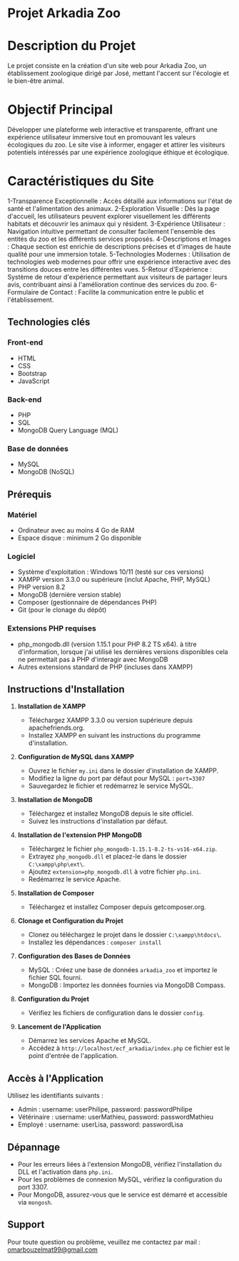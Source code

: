 # Projet Arkadia Zoo

# Description du Projet
Le projet consiste en la création d'un site web pour Arkadia Zoo, un établissement zoologique dirigé par José, mettant l'accent sur l'écologie et le bien-être animal.

# Objectif Principal
Développer une plateforme web interactive et transparente, offrant une expérience utilisateur immersive tout en promouvant les valeurs écologiques du zoo. Le site vise à informer, engager et attirer les visiteurs potentiels intéressés par une expérience zoologique éthique et écologique.

# Caractéristiques du Site
1-Transparence Exceptionnelle : Accès détaillé aux informations sur l'état de santé et l'alimentation des animaux.
2-Exploration Visuelle : Dès la page d'accueil, les utilisateurs peuvent explorer visuellement les différents habitats et découvrir les animaux qui y résident.
3-Expérience Utilisateur : Navigation intuitive permettant de consulter facilement l'ensemble des entités du zoo et les différents services proposés.
4-Descriptions et Images : Chaque section est enrichie de descriptions précises et d'images de haute qualité pour une immersion totale.
5-Technologies Modernes : Utilisation de technologies web modernes pour offrir une expérience interactive avec des transitions douces entre les différentes vues.
5-Retour d'Expérience : Système de retour d'expérience permettant aux visiteurs de partager leurs avis, contribuant ainsi à l'amélioration continue des services du zoo.
6-Formulaire de Contact : Facilite la communication entre le public et l'établissement.

## Technologies clés

### Front-end
- HTML
- CSS
- Bootstrap
- JavaScript

### Back-end
- PHP
- SQL
- MongoDB Query Language (MQL)

### Base de données
- MySQL
- MongoDB (NoSQL)

## Prérequis

### Matériel
- Ordinateur avec au moins 4 Go de RAM
- Espace disque : minimum 2 Go disponible

### Logiciel
- Système d'exploitation : Windows 10/11 (testé sur ces versions)
- XAMPP version 3.3.0 ou supérieure (inclut Apache, PHP, MySQL)
- PHP version 8.2
- MongoDB (dernière version stable)
- Composer (gestionnaire de dépendances PHP)
- Git (pour le clonage du dépôt)

### Extensions PHP requises
- php_mongodb.dll (version 1.15.1 pour PHP 8.2 TS x64). à titre d'information, lorsque j'ai utilisé les dernières versions disponibles cela ne permettait pas à PHP d'interagir avec MongoDB 
- Autres extensions standard de PHP (incluses dans XAMPP)

## Instructions d'Installation

1. **Installation de XAMPP**
   - Téléchargez XAMPP 3.3.0 ou version supérieure depuis apachefriends.org.
   - Installez XAMPP en suivant les instructions du programme d'installation.

2. **Configuration de MySQL dans XAMPP**
   - Ouvrez le fichier `my.ini` dans le dossier d'installation de XAMPP.
   - Modifiez la ligne du port par défaut pour MySQL : `port=3307`
   - Sauvegardez le fichier et redémarrez le service MySQL.

3. **Installation de MongoDB**
   - Téléchargez et installez MongoDB depuis le site officiel.
   - Suivez les instructions d'installation par défaut.

4. **Installation de l'extension PHP MongoDB**
   - Téléchargez le fichier `php_mongodb-1.15.1-8.2-ts-vs16-x64.zip`.
   - Extrayez `php_mongodb.dll` et placez-le dans le dossier `C:\xampp\php\ext\`.
   - Ajoutez `extension=php_mongodb.dll` à votre fichier `php.ini`.
   - Redémarrez le service Apache.

5. **Installation de Composer**
   - Téléchargez et installez Composer depuis getcomposer.org.

6. **Clonage et Configuration du Projet**
   - Clonez ou téléchargez le projet dans le dossier `C:\xampp\htdocs\`.
   - Installez les dépendances : `composer install`

7. **Configuration des Bases de Données**
   - MySQL : Créez une base de données `arkadia_zoo` et importez le fichier SQL fourni.
   - MongoDB : Importez les données fournies via MongoDB Compass.

8. **Configuration du Projet**
   - Vérifiez les fichiers de configuration dans le dossier `config`.

9. **Lancement de l'Application**
   - Démarrez les services Apache et MySQL.
   - Accédez à `http://localhost/ecf_arkadia/index.php` ce fichier est le point d'entrée de l'application.

## Accès à l'Application

Utilisez les identifiants suivants :
- Admin : username: userPhilipe, password: passwordPhilipe
- Vétérinaire : username: userMathieu, password: passwordMathieu
- Employé : username: userLisa, password: passwordLisa

## Dépannage

- Pour les erreurs liées à l'extension MongoDB, vérifiez l'installation du DLL et l'activation dans `php.ini`.
- Pour les problèmes de connexion MySQL, vérifiez la configuration du port 3307.
- Pour MongoDB, assurez-vous que le service est démarré et accessible via `mongosh`.

## Support
Pour toute question ou problème, veuillez me contactez par mail : omarbouzelmat99@gmail.com
